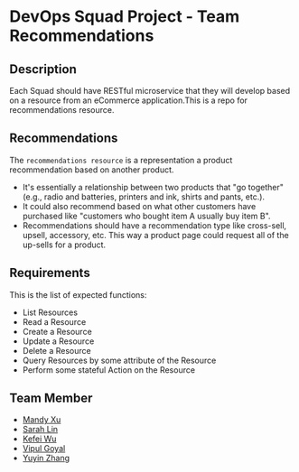 # DevOps Squad Project - Team Recommendations

## Description
Each Squad should have RESTful microservice that they will develop based on a resource from an eCommerce application.This is a repo for recommendations resource.

## Recommendations
The `recommendations resource` is a representation a product recommendation based on another product. 
* It's essentially a relationship between two products that "go together" (e.g., radio and batteries, printers and ink, shirts and pants, etc.). 
* It could also recommend based on what other customers have purchased like "customers who bought item A usually buy item B". 
* Recommendations should have a recommendation type like cross-sell, upsell, accessory, etc. This way a product page could request all of the up-sells for a product.

## Requirements 
This is the list of expected functions:

* List Resources
* Read a Resource
* Create a Resource
* Update a Resource
* Delete a Resource
* Query Resources by some attribute of the Resource
* Perform some stateful Action on the Resource

## Team Member
* [Mandy Xu](https://github.com/mandy-cmd)
* [Sarah Lin](https://github.com/procrasprincess)
* [Kefei Wu](https://github.com/Aurora1024)
* [Vipul Goyal](https://github.com/vg2134)
* [Yuyin Zhang](https://github.com/zyy9871)

